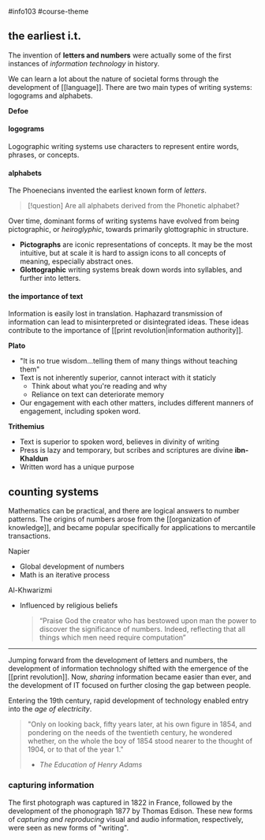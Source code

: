 #info103 #course-theme 
## the earliest i.t.
The invention of **letters and numbers** were actually some of the first instances of *information technology* in history.

We can learn a lot about the nature of societal forms through the development of [[language]]. There are two main types of writing systems: logograms and alphabets.

**Defoe**

#### logograms
Logographic writing systems use characters to represent entire words, phrases, or concepts. 
#### alphabets
The Phoenecians invented the earliest known form of *letters*. 

>[!question] Are all alphabets derived from the Phonetic alphabet?

Over time, dominant forms of writing systems have evolved from being pictographic, or *heiroglyphic*, towards primarily glottographic in structure.
- **Pictographs** are iconic representations of concepts. It may be the most intuitive, but at scale it is hard to assign icons to all concepts of meaning, especially abstract ones.
- **Glottographic** writing systems break down words into syllables, and further into letters.

#### the importance of text
Information is easily lost in translation. Haphazard transmission of information can lead to misinterpreted or disintegrated ideas. These ideas contribute to the importance of [[print revolution|information authority]]. 

**Plato**
- "It is no true wisdom...telling them of many things without teaching them"
- Text is not inherently superior, cannot interact with it staticly
	- Think about what you're reading and why
	- Reliance on text can deteriorate memory
- Our engagement with each other matters, includes different manners of engagement, including spoken word.

**Trithemius**
- Text is superior to spoken word, believes in divinity of writing
- Press is lazy and temporary, but scribes and scriptures are divine
**ibn-Khaldun**
- Written word has a unique purpose
## counting systems
Mathematics can be practical, and there are logical answers to number patterns. The origins of numbers arose from the [[organization of knowledge]], and became popular specifically for applications to mercantile transactions.

Napier
- Global development of numbers
- Math is an iterative process

Al-Khwarizmi
- Influenced by religious beliefs
	> “Praise God the creator who has bestowed upon man the power to discover the significance of numbers. Indeed, reflecting that all things which men need require computation”

---
Jumping forward from the development of letters and numbers, the development of information technology shifted with the emergence of the [[print revolution]]. Now, *sharing* information became easier than ever, and the development of IT focused on further closing the gap between people.

Entering the 19th century, rapid development of technology enabled entry into the *age of electricity*. 
> "Only on looking back, fifty years later, at his own figure in 1854, and pondering on the needs of the twentieth century, he wondered whether, on the whole the boy of 1854 stood nearer to the thought of 1904, or to that of the year 1."
> - *The Education of Henry Adams*
### capturing information
The first photograph was captured in 1822 in France, followed by the development of the phonograph 1877 by Thomas Edison. These new forms of *capturing and reproducing* visual and audio information, respectively, were seen as new forms of "writing".





